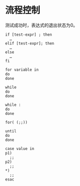 # 流程控制

测试成功时，表达式的退出状态为0。
```
if [test-expr] ; then 
  …
elif [test-expr]; then
  …
else
  …
fi
```

```
for variable in 
do
done

while
do
done

while :
do
done

for( (;;))

until
do
done
```

```
case value in
p1)
  ;;
p2)
  ;;
*)
  ;;
esac
```
